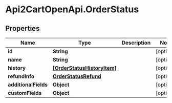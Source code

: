 # Api2CartOpenApi.OrderStatus

## Properties

Name | Type | Description | Notes
------------ | ------------- | ------------- | -------------
**id** | **String** |  | [optional] 
**name** | **String** |  | [optional] 
**history** | [**[OrderStatusHistoryItem]**](OrderStatusHistoryItem.md) |  | [optional] 
**refundInfo** | [**OrderStatusRefund**](OrderStatusRefund.md) |  | [optional] 
**additionalFields** | **Object** |  | [optional] 
**customFields** | **Object** |  | [optional] 


